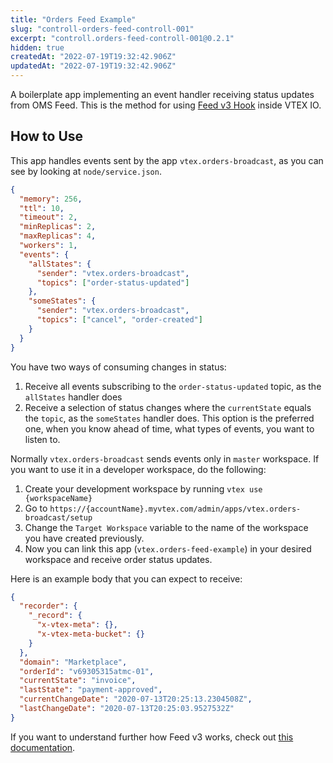 ```yaml
---
title: "Orders Feed Example"
slug: "controll-orders-feed-controll-001"
excerpt: "controll.orders-feed-controll-001@0.2.1"
hidden: true
createdAt: "2022-07-19T19:32:42.906Z"
updatedAt: "2022-07-19T19:32:42.906Z"
---
```

A boilerplate app implementing an event handler receiving status updates from OMS Feed.
This is the method for using [Feed v3 Hook](https://developers.vtex.com/reference/feed-v3) inside VTEX IO.

## How to Use

This app handles events sent by the app `vtex.orders-broadcast`, as you can see by looking at `node/service.json`.

```json
{
  "memory": 256,
  "ttl": 10,
  "timeout": 2,
  "minReplicas": 2,
  "maxReplicas": 4,
  "workers": 1,
  "events": {
    "allStates": {
      "sender": "vtex.orders-broadcast",
      "topics": ["order-status-updated"]
    },
    "someStates": {
      "sender": "vtex.orders-broadcast",
      "topics": ["cancel", "order-created"]
    }
  }
}
```

You have two ways of consuming changes in status:

1. Receive all events subscribing to the `order-status-updated` topic, as the `allStates` handler does
2. Receive a selection of status changes where the `currentState` equals the `topic`, as the `someStates` handler does. This option is the preferred one, when you know ahead of time, what types of events, you want to listen to.

Normally `vtex.orders-broadcast` sends events only in `master` workspace. If you want to use it in a developer workspace, do the following:

1. Create your development workspace by running `vtex use {workspaceName}`
2. Go to `https://{accountName}.myvtex.com/admin/apps/vtex.orders-broadcast/setup`
3. Change the `Target Workspace` variable to the name of the workspace you have created previously.
4. Now you can link this app (`vtex.orders-feed-example`) in your desired workspace and receive order status updates.

Here is an example body that you can expect to receive:

```json
{
  "recorder": {
    "_record": {
      "x-vtex-meta": {},
      "x-vtex-meta-bucket": {}
    }
  },
  "domain": "Marketplace",
  "orderId": "v69305315atmc-01",
  "currentState": "invoice",
  "lastState": "payment-approved",
  "currentChangeDate": "2020-07-13T20:25:13.2304508Z",
  "lastChangeDate": "2020-07-13T20:25:03.9527532Z"
}
```

If you want to understand further how Feed v3 works, check out [this documentation](https://help.vtex.com/tutorial/orders-management-feed-v3-setup--5qDml3cQypWDRTgw69s4C1).
